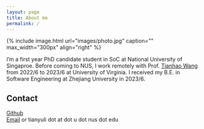 ```yaml
---
layout: page
title: About me
permalink: /
---
```


{% include image.html url="images/photo.jpg" caption="" max_width="300px" align="right" %}

I’m a first year PhD candidate student in SoC at National University of Singaproe. Before coming to NUS,
I work remotely with Prof. [Tianhao Wang] from 2022/6 to 2023/6 at University of Virginia. I received my B.E. in Software Engineering at Zhejiang University in 2023/6.

## Contact


[Github] <br />
[Email] or tianyuli dot at dot u dot nus dot edu <br />


[Tianhao Wang]: https://tianhao.wang/
[Github]: https://github.com/lty12b9b0a1
[Email]: mailto:tianyuli@u.nus.edu
